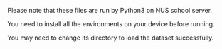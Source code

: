 Please note that these files are run by Python3 on NUS school server.

You need to install all the environments on your device before running.

You may need to change its directory to load the dataset successfully. 
